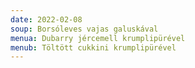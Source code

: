 ```yaml
---
date: 2022-02-08
soup: Borsóleves vajas galuskával
menua: Dubarry jércemell krumplipürével
menub: Töltött cukkini krumplipürével
---
```


